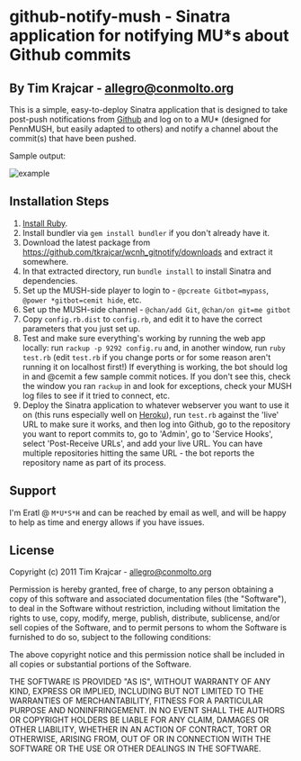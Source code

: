 # github-notify-mush - Sinatra application for notifying MU*s about Github commits
## By Tim Krajcar - allegro@conmolto.org

This is a simple, easy-to-deploy Sinatra application that is designed to take post-push notifications from [Github](http://www.github.com/)
and log on to a MU* (designed for PennMUSH, but easily adapted to others) and notify a channel about the commit(s) that have been pushed.

Sample output:

![example](http://i.imgur.com/d2S5C.jpg)

## Installation Steps
1.  [Install Ruby](http://www.ruby-lang.org/en/downloads/).
2.  Install bundler via `gem install bundler` if you don't already have it.
3.  Download the latest package from https://github.com/tkrajcar/wcnh_gitnotify/downloads and extract it somewhere.
4.  In that extracted directory, run `bundle install` to install Sinatra and dependencies.
5.  Set up the MUSH-side player to login to - `@pcreate Gitbot=mypass`, `@power *gitbot=cemit hide`, etc.
6.  Set up the MUSH-side channel - `@chan/add Git`, `@chan/on git=me gitbot`
7.  Copy `config.rb.dist` to `config.rb`, and edit it to have the correct parameters that you just set up.
8.  Test and make sure everything's working by running the web app locally: run `rackup -p 9292 config.ru` and,
    in another window, run `ruby test.rb` (edit `test.rb` if you change ports or for some reason aren't running it on localhost
    first!) If everything is working, the bot should log in and @cemit a few sample commit notices. If you don't see this, check the window you ran `rackup` in
    and look for exceptions, check your MUSH log files to see if it tried to connect, etc.
9.  Deploy the Sinatra application to whatever webserver you want to use it on (this runs especially well on [Heroku](http://www.heroku.com/)), run `test.rb` against the 'live' URL to make sure it works, and then log into Github,
    go to the repository you want to report commits to, go to 'Admin', go to 'Service Hooks', select 'Post-Receive URLs', and add your live URL. You can have
    multiple repositories hitting the same URL - the bot reports the repository name as part of its process.

## Support
I'm Eratl @ `M*U*S*H` and can be reached by email as well, and will be happy to help as time and energy allows if you have issues.

## License
Copyright (c) 2011 Tim Krajcar - allegro@conmolto.org

Permission is hereby granted, free of charge, to any person obtaining a copy of this software and associated documentation files (the "Software"), to deal in the Software without restriction, including without limitation the rights to use, copy, modify, merge, publish, distribute, sublicense, and/or sell copies of the Software, and to permit persons to whom the Software is furnished to do so, subject to the following conditions:

The above copyright notice and this permission notice shall be included in all copies or substantial portions of the Software.

THE SOFTWARE IS PROVIDED "AS IS", WITHOUT WARRANTY OF ANY KIND, EXPRESS OR IMPLIED, INCLUDING BUT NOT LIMITED TO THE WARRANTIES OF MERCHANTABILITY, FITNESS FOR A PARTICULAR PURPOSE AND NONINFRINGEMENT. IN NO EVENT SHALL THE AUTHORS OR COPYRIGHT HOLDERS BE LIABLE FOR ANY CLAIM, DAMAGES OR OTHER LIABILITY, WHETHER IN AN ACTION OF CONTRACT, TORT OR OTHERWISE, ARISING FROM, OUT OF OR IN CONNECTION WITH THE SOFTWARE OR THE USE OR OTHER DEALINGS IN THE SOFTWARE.